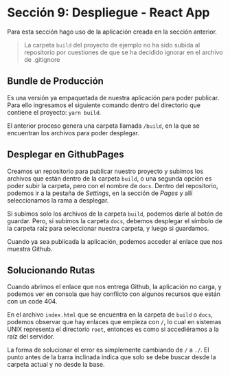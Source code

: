 # Sección 9: Despliegue - React App

Para esta sección hago uso de la aplicación creada en la sección anterior.

> La carpeta `build` del proyecto de ejemplo no ha sido subida al repositorio por cuestiones de que se ha decidido ignorar en el archivo de .gitignore

## Bundle de Producción

Es una versión ya empaquetada de nuestra aplicación para poder publicar. Para ello ingresamos el siguiente comando dentro del directorio que contiene el proyecto: `yarn build`.

El anterior proceso genera una carpeta llamada `/build`, en la que se encuentran los archivos para poder desplegar.

## Desplegar en GithubPages

Creamos un repositorio para publicar nuestro proyecto y subimos los archivos que están dentro de la carpeta `build`, o una segunda opción es poder subir la carpeta, pero con el nombre de `docs`. Dentro del repositorio, podemos ir a la pestaña de *Settings*, en la sección de *Pages* y allí seleccionamos la rama a desplegar.

Si subimos solo los archivos de la carpeta `build`, podemos darle al botón de guardar. Pero, si subimos la carpeta `docs`, debemos desplegar el símbolo de la carpeta raíz para seleccionar nuestra carpeta, y luego si guardamos.

Cuando ya sea publicada la aplicación, podemos acceder al enlace que nos muestra Github.

## Solucionando Rutas

Cuando abrimos el enlace que nos entrega Github, la aplicación no carga, y podemos ver en consola que hay conflicto con algunos recursos que están con un code 404.

En el archivo `index.html` que se encuentra en la carpeta de `build` o `docs`, podemos observar que hay enlaces que empieza con `/`, lo cual en sistemas UNIX representa el directorio `root`, entonces es como si accediéramos a la raíz del servidor.

La forma de solucionar el error es simplemente cambiando de `/` a `./`. El punto antes de la barra inclinada indica que solo se debe buscar desde la carpeta actual y no desde la base.
